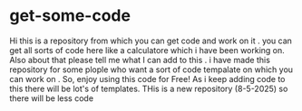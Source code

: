 # get-some-code
Hi this is a repository from which you can get code and work on it .
you can get all sorts of code here like a calculatore which i have been working on. Also about that please tell me what I can add to this . 
i have made this repository for some plople who want a sort of code tempalate on which you can work on . So, enjoy using this code for Free! As i keep adding code to this there will be lot's of templates. THis is a new repository (8-5-2025) so there will be less code 
